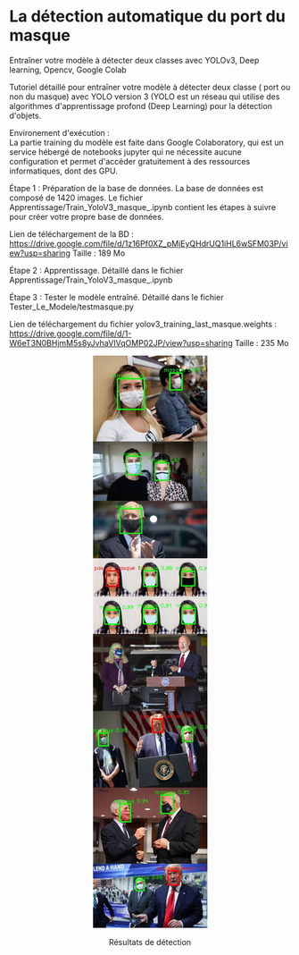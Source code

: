 # La détection automatique du port du masque
Entraîner votre modèle à détecter deux classes avec YOLOv3, Deep learning, Opencv, Google Colab

Tutoriel détaillé pour entraîner votre modèle à détecter deux classe ( port ou non du masque) avec YOLO version 3 
(YOLO est un réseau qui utilise des algorithmes d'apprentissage profond (Deep Learning) 
pour la détection d'objets.

Environement d'exécution :              
La partie training du modèle est faite dans Google Colaboratory, qui est un service hébergé
de notebooks jupyter qui ne nécessite aucune configuration et permet d'accéder gratuitement 
à des ressources informatiques, dont des GPU.

Étape 1 : Préparation de la base de données.
La base de données est composé de 1420 images.
Le fichier Apprentissage/Train_YoloV3_masque_.ipynb contient les étapes à suivre pour créer votre propre base de données.

Lien de téléchargement  de la BD :            
https://drive.google.com/file/d/1z16Pf0XZ_pMjEyQHdrUQ1iHL6wSFM03P/view?usp=sharing       Taille :  189 Mo

Étape 2 : Apprentissage.
Détaillé dans le fichier Apprentissage/Train_YoloV3_masque_.ipynb

Étape 3 : Tester le modèle entraîné.
Détaillé dans le fichier Tester_Le_Modele/testmasque.py

Lien de téléchargement du fichier yolov3_training_last_masque.weights   :           
https://drive.google.com/file/d/1-W6eT3N0BHjmM5s8yJvhaVIVqOMP02JP/view?usp=sharing      Taille : 235 Mo


<div align="center">
<img src="https://github.com/OAMELLAL/Yolov3_2_classes_Mask_vs_NoMask/blob/master/Tester_Le_Model/ResultatDeDetection/result_merged.png" >
<p>Résultats de détection</p>
</div>

